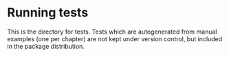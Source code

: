 # Running tests

This is the directory for tests. Tests which are autogenerated
from manual examples (one per chapter) are not kept under
version control, but included in the package distribution.

